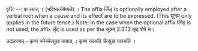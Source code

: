

वृत्तिः --: वा स्यात् । (भविष्यत्येवेष्यते) । The affix लिँङ् is optionally employed after a verbal root when a cause and its effect are to be expressed. (This सूत्रम् only applies in the future tense.) Note: In the case when the optional affix लिँङ् is not used, the affix लृँट् is used as per the सूत्रम् 3.3.13 लृट् शेषे च।


उदाहरणम् – कृष्णं नमेच्चेत्सुखं यायात् । कृष्णं नंस्यति चेत्सुखं यास्यति ।

